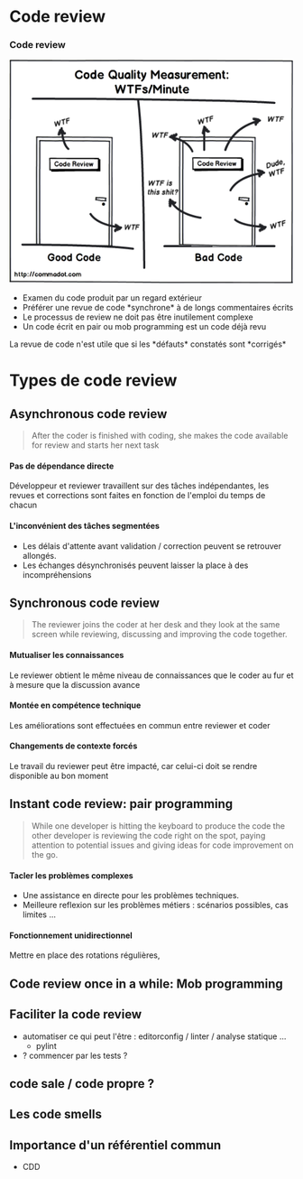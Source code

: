 # Code review
<!-- .slide: class="page-title" -->



### Code review

<div class="row ">
    <div class="col-lg-5">
<img src="ressources/wtf.png" alt="">
    </div>
    <div class="col-lg-7">
<ul><li>Examen du code produit par un regard extérieur </li>
<li>Préférer une revue de code *synchrone*<!-- .element: class="highlight highlight-cyan" --> à de longs commentaires écrits</li>
<li>Le processus de review ne doit pas être inutilement complexe</li>
<li>Un code écrit en pair ou mob programming est un code déjà revu</li></ul>

<div class="picto picto-warning mtl">
  <div class="picto-content picto-content-xs">
    La revue de code n'est utile que si les *défauts* <!-- .element: class="highlight highlight-pink" --> constatés sont *corrigés* <!-- .element: class="highlight highlight-pink" -->
  </div>
</div>
    </div>
</div>



# Types de code review
<!-- .slide: class="page-title" -->



## Asynchronous code review

> After the coder is finished with coding, she makes the code available for review and starts her next task

<div class="row mtl">
    <div class="col-lg-6">
      <div class="picto picto-great">
        <div class="picto-content picto-content-xl">
          <h4>Pas de dépendance directe</h4>
          <p>Développeur et reviewer travaillent sur des tâches indépendantes, les revues et corrections sont faites en fonction de l'emploi du temps de chacun</p>
        </div>
      </div>
    </div>
    <div class="col-lg-6">
      <div class="picto picto-ko">
        <div class="picto-content picto-content-xl">
          <h4>L'inconvénient des tâches segmentées</h4>
          <ul><li>Les délais d'attente avant validation / correction peuvent se retrouver allongés.</li>
          <li>Les échanges désynchronisés peuvent laisser la place à des incompréhensions</li></ul>
        </div>
      </div>
    </div>
</div>



## Synchronous code review

> The reviewer joins the coder at her desk and they look at the same screen while reviewing, discussing and improving the code together.

<div class="row mtm">
    <div class="col-lg-6">
      <div class="picto picto-target">
        <div class="picto-content">
          <h4>Mutualiser les connaissances</h4>
          <p>Le reviewer obtient le même niveau de connaissances que le coder au fur et à mesure que la discussion avance</p>
        </div>
      </div>
      <div class="picto picto-great">
        <div class="picto-content picto-content-xl">
          <h4>Montée en compétence technique</h4>
          <p>Les améliorations sont effectuées en commun entre reviewer et coder</p>
        </div>
      </div>
    </div>
    <div class="col-lg-6">
      <div class="picto picto-warning">
        <div class="picto-content picto-content-xl">
          <h4>Changements de contexte forcés</h4>
          <p>Le travail du reviewer peut être impacté, car celui-ci doit se rendre disponible au bon moment</p>
        </div>
      </div>
    </div>
</div>



## Instant code review: pair programming

> While one developer is hitting the keyboard to produce the code the other developer is reviewing the code right on the spot,
> paying attention to potential issues and giving ideas for code improvement on the go.

<div class="row mtm">
    <div class="col-lg-6">
      <div class="picto picto-target">
        <div class="picto-content picto-content-xl">
          <h4>Tacler les problèmes complexes</h4>
          <ul><li>Une assistance en directe pour les problèmes techniques.</li>
          <li>Meilleure reflexion sur les problèmes métiers : scénarios possibles, cas limites ...</li></ul>
        </div>
      </div>
    </div>
    <div class="col-lg-6">
      <div class="picto picto-warning">
        <div class="picto-content picto-content-xl">
          <h4>Fonctionnement unidirectionnel</h4>
          <p>Mettre en place des rotations régulières, </p>
        </div>
      </div>
    </div>
</div>



## Code review once in a while: Mob programming



## Faciliter la code review

- automatiser ce qui peut l'être : editorconfig / linter / analyse statique ...
  - pylint
- ? commencer par les tests ?



## code sale / code propre ?



## Les code smells



## Importance d'un référentiel commun

- CDD


